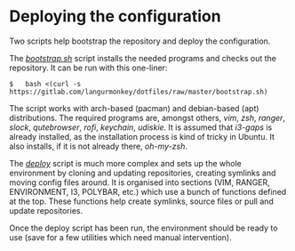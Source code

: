 # Deploying the configuration

Two scripts help bootstrap the repository and deploy the configuration.

The [*bootstrap.sh*](../bootstrap.sh) script installs the needed programs and checks out the repository. It can be run with this one-liner:

```
$   bash <(curl -s https://gitlab.com/langurmonkey/dotfiles/raw/master/bootstrap.sh)
```

The script works with arch-based (pacman) and debian-based (apt) distributions. The required programs are, amongst others, *vim*, *zsh*, *ranger*, *slock*, *qutebrowser*, *rofi*, *keychain*, *udiskie*. It is assumed that *i3-gaps* is already installed, as the installation process is kind of tricky in Ubuntu.
It also installs, if it is not already there, *oh-my-zsh*.

The [*deploy*](../deploy) script is much more complex and sets up the whole environment by cloning and updating repositories, creating symlinks and moving config files around. It is organised into sections (VIM, RANGER, ENVIRONMENT, I3, POLYBAR, etc.) which use a bunch of functions defined at the top. These functions help create symlinks, source files or pull and update repositories.

Once the deploy script has been run, the environment should be ready to use (save for a few utilities which need manual intervention).
